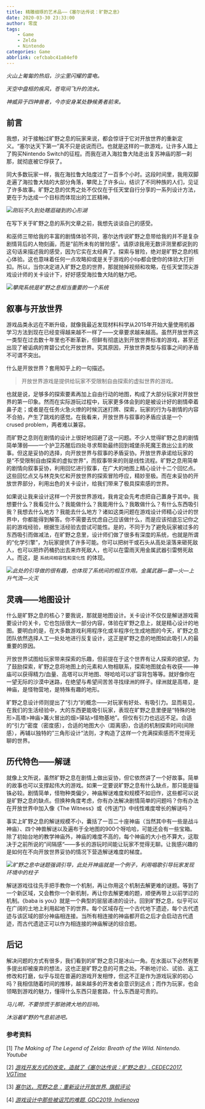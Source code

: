 ```yaml
---
title: 精雕细琢的艺术品——《塞尔达传说：旷野之息》
date: 2020-03-30 23:33:00
author: 零度
tags:
	- Game
	- Zelda
	- Nintendo
categories: Game
abbrlink: cefcbabc41a84ef0
---
```


*火山上匍匐的热焰，沙尘里闪耀的雷电。*

*天空中盘桓的疾风，苍穹间飞升的流水。*

*神威异于四神兽者，今亦安身某处静候勇者前来。*

<!-- more -->

## 前言

我想，对于接触过旷野之息的玩家来说，都会惊讶于它对开放世界的重新定义。“塞尔达天下第一”真不只是说说而已。也就是这样的一款游戏，让许多人踏上了购买Nintendo Switch的征程。而我在进入海拉鲁大陆走出复苏神庙的那一刹那，就彻底被它俘获了。



同大多数玩家一样，我在海拉鲁大陆度过了一百多个小时。这段时间里，我用双脚走遍了海拉鲁大陆的大部分角落，攀爬上了许多山，结识了不同种族的人们，见证了许多故事。旷野之息的优秀之处不仅仅在于任天堂自行分享的一系列设计方法，更在于为达成一个目标而体现出的工匠精神。



![](https://lingdu-picture.oss-cn-beijing.aliyuncs.com/img/微信图片_20200329234110.jpg)_刚玩不久到处瞎逛碰到的心形湖_



在写下关于旷野之息的系列文章之前，我想先谈谈自己的感受。



和巫师三带给我的丰富的剧情体验不同，塞尔达传说旷野之息带给我的并不是复杂剧情背后的人物刻画，而是“前所未有的冒险感”。请原谅我用无数评测里都说到的这句话来描述我的感受，因为它实在太经典了。探索与冒险，绝对是旷野之息的核心体验。这也意味着任何一点攻略抑或是关于游戏的小tip都会使你的体验大打折扣。所以，当你决定进入旷野之息的世界，那就抛掉视频和攻略，在任天堂顶尖游戏设计师的关卡设计下，好好感受海拉鲁大陆的魅力吧。



![](https://lingdu-picture.oss-cn-beijing.aliyuncs.com/img/微信图片_20200329234145.jpg)_攀爬系统是旷野之息相当重要的一个系统_



## 叙事与开放世界

游戏品类永远在不断升级，就像我最近发现材料科学从2015年开始大量使用机器学习方法到现在已经变得越来越不一样了——文章要求越来越高。虽然开放世界这一类型在过去数十年里也不断革新，但鲜有彻底达到开放世界标准的游戏，甚至还出现了被诟病的育碧公式化开放世界。究其原因，开放世界类型与叙事之间的矛盾不可谓不突出。



什么是开放世界？套用知乎上的一句描述。

> 开放世界游戏是提供给玩家不受限制自由探索的虚拟世界的游戏。

也就是说，足够多的探索要素再加上自由行动的地图，构成了大部分玩家对开放世界的第一印象。然而在实际游玩过程中，玩家更多体会到的是被设计好的剧情牵着鼻子走；或者是在任务火急火燎的时候沉迷打牌、探索，玩家的行为与剧情的内容不合拍，产生了跳戏的感觉。在我看来，开放世界与叙事的矛盾应该是一个crused problem，两者难以兼容。



而旷野之息则在剧情的设计上很好地回避了这一问题。不少人觉得旷野之息的剧情简单薄弱——一个护卫苏醒后四处寻求帮助最终回到城堡杀死魔王救出公主的故事。但这是妥协的选择，向开放世界与叙事的矛盾妥协。开放世界承诺给玩家的是“不受限制自由探索的虚拟世界”，而叙事带来的则是线性流程。旷野之息用简单的剧情向叙事妥协，利用回忆进行叙事，在广大的地图上精心设计十二个回忆点。这些回忆点又与林克失忆和开放世界的探索冒险呼应，精妙至极。而在未妥协的开放世界部分，利用出色的关卡设计，给我们带来了极具探索感的世界。



如果说让我来设计这样一个开放世界游戏，我肯定会先考虑把自己置身于其中。我想要什么？我看见什么？我能做什么？我能用什么？我敢做什么？有什么东西吸引我？我想去什么地方？我能去什么地方？诸如这类问题在游戏设计师精心设计的世界中，你都能得到解答。你不需要去忧虑自己应该做什么，而是应该彻底忘记你之前的游戏经验，根据生活经验去尝试可能性。是的，不同于为了避免玩家被过多的东西吸引而做减法，在旷野之息里，设计师们做了很多有深度的系统，也就是所谓的“化学引擎”，为玩家提供了许多可能。你可以把树干或石头从高处滚落来砸死敌人，也可以把炸药桶扔出去来炸死敌人，也可以在雷雨天用金属武器引雷劈死敌人。而这，是 `系统间相容性和变化性` 的体现。



![](https://lingdu-picture.oss-cn-beijing.aliyuncs.com/img/微信图片_20200329234158.jpg)_此处的引导做的很有趣，也体现了系统间的相互作用。金属武器—雷—火—上升气流—火灭_



## 灵魂——地图设计

什么是旷野之息的核心？要我说，那就是地图设计。关卡设计不仅仅是解谜游戏需要设计的关卡，它也包括很大一部分内容，体验在旷野之息上，就是精心设计的地图。要明白的是，在大多数游戏利用程序化或半程序化生成地图的今天，旷野之息团队依然选择人工一处处地进行反复设计，这正是旷野之息的地图如此吸引人的最重要的原因。



开放世界试图给玩家带来探索的乐趣，但前提在于这个世界有让人探索的欲望。为了鼓励探索，旷野之息将地图上的元素和人物相联系，探索地图就会有收获——神庙可以获得精力/血量、高塔可以开地图、呀哈哈可以扩容背包等等。就好像你在一望无际的沙漠中迷路，在绝望与希望间苦苦寻找绿洲的样子。绿洲就是高塔，是神庙，是怪物营地，是特殊有趣的地形。



旷野之息设计师则提出了“引力”的概念——对玩家有好处、有吸引力。显而易见，在我们的生活经验中，大的东西更能吸引玩家，表现在旷野之息里便是“特殊的地形>高塔>神庙>篝火冒出的烟>驿站>怪物基地”。但仅有引力也远远不足。合适的“引力"密度（密度感），合适的地图大小（距离感)，合适的机制探索时间(间隙感），再辅以独特的”三角形设计“法则，才构造了这样一个充满探索感而不觉得无聊的世界。



## 历代特色——解谜

就像上文所说，虽然旷野之息在剧情上做出妥协，但它依然讲了一个好故事。简单的故事也可以支撑起伟大的游戏。如果一定要说旷野之息有什么缺点，那只能是锱铢必较。剧情简单，怪物种类偏少，神庙解谜难度和规模不如旧作，这些都可以说是旷野之息的缺点。但换种角度考虑，你有办法解决剧情简单的问题吗？你有办法在开放世界中加入像《The Witness》或《传送门》中线性难度增长的解谜吗？



事实上旷野之息的解谜规模不小，囊括了一百二十座神庙（当然其中有一些是战斗神庙）、四个神兽解谜以及遍布于全地图的900个呀哈哈，可能还会有一些宝箱。除了初始台地的教学神庙外，神庙的难度不高的，每个神庙的大小也不算大，这取决于之前所说的”间隔感“——多长的游玩时间能让玩家不觉得无聊。让我感兴趣的是如何在不向开放世界妥协的情况下营造解谜难度的梯度。



![](https://lingdu-picture.oss-cn-beijing.aliyuncs.com/img/微信图片_20200329234131.jpg)_旷野之息中谜题强调引导，此处开神庙就是一个例子，利用唱歌引导玩家发现环境中的柱子_



解谜游戏往往先手把手教你一个机制，再让你用这个机制去解更难的谜题。等到了一个新区域，又会教你一个新机制，再让你去解更难的题，顺便再带上以前学过的机制。《baba is you》就是一个典型的层层递进的设计。回到旷野之息，似乎可以在广阔的土地上利用起地下的世界。每个区域存在一个古代地下遗迹，每个古代遗迹与该区域的部分神庙相连接。当所有相连接的神庙都开启之后才会启动古代遗迹，而古代遗迹正可以作为相连接的神庙解谜的综合题。



## 后记

解决问题的方式有很多，我们看到的旷野之息只是冰山一角。在水面以下必然有更多提出却被废弃的想法，这也正是旷野之息的可贵之处。不断地讨论、试验、返工修改和打磨，似乎与现在普遍的游戏开发相悖，但这不正是作为游戏玩家的初心吗？我相信随着时间的推移，越来越多的开发者会意识到这点；而作为玩家，也会领略到游戏的魅力，懂得什么东西只是套路，什么东西是可贵的。



*马儿啊，不要惊慌于那驰骋大地的巨响。*

*沐浴着旷野的气息前进吧。*



### 参考资料

[1] *The Making of The Legend of Zelda: Breath of the Wild. Nintendo. Youtube*

[2] [*游戏开发方式的改变，造就了《塞尔达传说：旷野之息》. CEDEC2017. VGTime*](http://www.vgtime.com/topic/801487.jhtml)

[3] [*塞尔达，荒野之息：重新设计开放世界. 旗舰评论*](https://zhuanlan.zhihu.com/p/26630073)

[4] [*游戏设计中那些被诅咒的难题. GDC2019. Indienova*](https://indienova.com/indie-game-development/gdc2019-cursed-problem-alex-jaffe/)